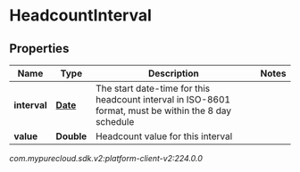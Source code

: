 # HeadcountInterval


## Properties

| Name | Type | Description | Notes |
| ------------ | ------------- | ------------- | ------------- |
| **interval** | [**Date**](Date) | The start date-time for this headcount interval in ISO-8601 format, must be within the 8 day schedule |  |
| **value** | **Double** | Headcount value for this interval |  |




_com.mypurecloud.sdk.v2:platform-client-v2:224.0.0_
